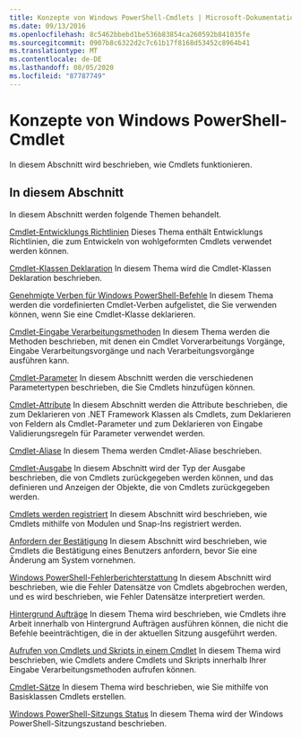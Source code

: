 ```yaml
---
title: Konzepte von Windows PowerShell-Cmdlets | Microsoft-Dokumentation
ms.date: 09/13/2016
ms.openlocfilehash: 8c5462bbebd1be536b83854ca260592b841035fe
ms.sourcegitcommit: 0907b8c6322d2c7c61b17f8168d53452c8964b41
ms.translationtype: MT
ms.contentlocale: de-DE
ms.lasthandoff: 08/05/2020
ms.locfileid: "87787749"
---
```

# <a name="windows-powershell-cmdlet-concepts"></a>Konzepte von Windows PowerShell-Cmdlet

In diesem Abschnitt wird beschrieben, wie Cmdlets funktionieren.

## <a name="in-this-section"></a>In diesem Abschnitt

In diesem Abschnitt werden folgende Themen behandelt.

[Cmdlet-Entwicklungs Richtlinien](./cmdlet-development-guidelines.md) Dieses Thema enthält Entwicklungs Richtlinien, die zum Entwickeln von wohlgeformten Cmdlets verwendet werden können.

[Cmdlet-Klassen Deklaration](./cmdlet-class-declaration.md) In diesem Thema wird die Cmdlet-Klassen Deklaration beschrieben.

[Genehmigte Verben für Windows PowerShell-Befehle](./approved-verbs-for-windows-powershell-commands.md) In diesem Thema werden die vordefinierten Cmdlet-Verben aufgelistet, die Sie verwenden können, wenn Sie eine Cmdlet-Klasse deklarieren.

[Cmdlet-Eingabe Verarbeitungsmethoden](./cmdlet-input-processing-methods.md) In diesem Thema werden die Methoden beschrieben, mit denen ein Cmdlet Vorverarbeitungs Vorgänge, Eingabe Verarbeitungsvorgänge und nach Verarbeitungsvorgänge ausführen kann.

[Cmdlet-Parameter](./cmdlet-parameters.md) In diesem Abschnitt werden die verschiedenen Parametertypen beschrieben, die Sie Cmdlets hinzufügen können.

[Cmdlet-Attribute](./cmdlet-attributes.md) In diesem Abschnitt werden die Attribute beschrieben, die zum Deklarieren von .NET Framework Klassen als Cmdlets, zum Deklarieren von Feldern als Cmdlet-Parameter und zum Deklarieren von Eingabe Validierungsregeln für Parameter verwendet werden.

[Cmdlet-Aliase](./cmdlet-aliases.md) In diesem Thema werden Cmdlet-Aliase beschrieben.

[Cmdlet-Ausgabe](./cmdlet-output.md) In diesem Abschnitt wird der Typ der Ausgabe beschrieben, die von Cmdlets zurückgegeben werden können, und das definieren und Anzeigen der Objekte, die von Cmdlets zurückgegeben werden.

[Cmdlets werden registriert](./modules-and-snap-ins.md) In diesem Abschnitt wird beschrieben, wie Cmdlets mithilfe von Modulen und Snap-Ins registriert werden.

[Anfordern der Bestätigung](./requesting-confirmation-from-cmdlets.md) In diesem Abschnitt wird beschrieben, wie Cmdlets die Bestätigung eines Benutzers anfordern, bevor Sie eine Änderung am System vornehmen.

[Windows PowerShell-Fehlerberichterstattung](./error-reporting-concepts.md) In diesem Abschnitt wird beschrieben, wie die Fehler Datensätze von Cmdlets abgebrochen werden, und es wird beschrieben, wie Fehler Datensätze interpretiert werden.

[Hintergrund Aufträge](./background-jobs.md) In diesem Thema wird beschrieben, wie Cmdlets ihre Arbeit innerhalb von Hintergrund Aufträgen ausführen können, die nicht die Befehle beeinträchtigen, die in der aktuellen Sitzung ausgeführt werden.

[Aufrufen von Cmdlets und Skripts in einem Cmdlet](./invoking-cmdlets-and-scripts-within-a-cmdlet.md) In diesem Thema wird beschrieben, wie Cmdlets andere Cmdlets und Skripts innerhalb Ihrer Eingabe Verarbeitungsmethoden aufrufen können.

[Cmdlet-Sätze](./cmdlet-sets.md) In diesem Thema wird beschrieben, wie Sie mithilfe von Basisklassen Cmdlets erstellen.

[Windows PowerShell-Sitzungs Status](./windows-powershell-session-state.md) In diesem Thema wird der Windows PowerShell-Sitzungszustand beschrieben.
